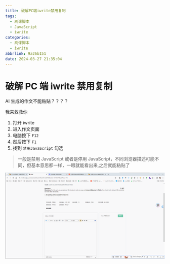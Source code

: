 ```yaml
---
title: 破解PC端iwrite禁用复制
tags:
  - 刷课脚本
  - JavaScript
  - iwrite
categories:
  - 刷课脚本
  - iwrite
abbrlink: 9a26b151
date: 2024-03-27 21:35:04
---
```


# 破解 PC 端 iwrite 禁用复制

AI 生成的作文不能粘贴？？？？

我来救救你

1. 打开 iwrite
2. 进入作文页面
3. 电脑按下 `F12`
4. 然后按下 `F1`
5. 找到 `禁用JavaScript` 勾选

> 一般是禁用 JavaScript 或者是停用 JavaScript，不同浏览器描述可能不同，但基本意思都一样，一眼就能看出来,之后就能粘贴了

![recording](../img/iwrite/JavaScript.gif)
